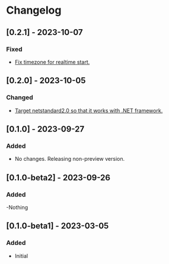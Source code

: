 # Changelog

## [0.2.1] - 2023-10-07

### Fixed

- [Fix timezone for realtime start.](https://github.com/nhirschey/FSharp.Data.Fred/pull/18)

## [0.2.0] - 2023-10-05

### Changed
- [Target netstandard2.0 so that it works with .NET framework.](https://github.com/nhirschey/FSharp.Data.Fred/pull/17)

## [0.1.0] - 2023-09-27

### Added
- No changes. Releasing non-preview version.

## [0.1.0-beta2] - 2023-09-26

### Added

-Nothing

## [0.1.0-beta1] - 2023-03-05

### Added

- Initial
